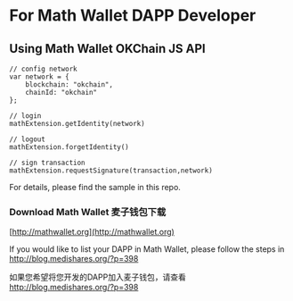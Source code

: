 
# For Math Wallet DAPP Developer

## Using Math Wallet OKChain JS API


```
// config network
var network = {
    blockchain: "okchain",
    chainId: "okchain"
};

// login
mathExtension.getIdentity(network)

// logout
mathExtension.forgetIdentity()

// sign transaction
mathExtension.requestSignature(transaction,network)
```

For details, please find the sample in this repo.


### Download Math Wallet 麦子钱包下载

[http://mathwallet.org](http://mathwallet.org)

If you would like to list your DAPP in Math Wallet, please follow the steps in http://blog.medishares.org/?p=398

如果您希望将您开发的DAPP加入麦子钱包，请查看 http://blog.medishares.org/?p=398

